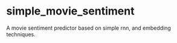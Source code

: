 # simple_movie_sentiment
A movie sentiment predictor based on simple rnn, and embedding techniques. 
